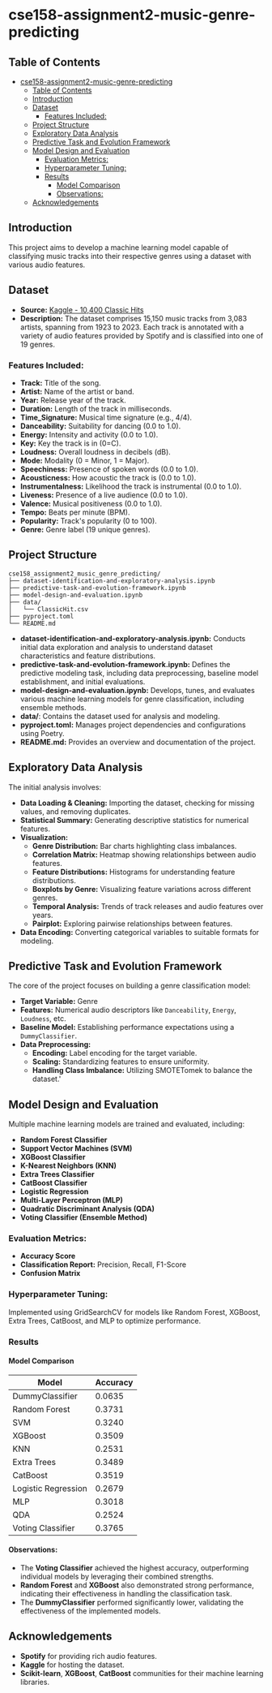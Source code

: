 # cse158-assignment2-music-genre-predicting

## Table of Contents

- [cse158-assignment2-music-genre-predicting](#cse158-assignment2-music-genre-predicting)
  - [Table of Contents](#table-of-contents)
  - [Introduction](#introduction)
  - [Dataset](#dataset)
    - [Features Included:](#features-included)
  - [Project Structure](#project-structure)
  - [Exploratory Data Analysis](#exploratory-data-analysis)
  - [Predictive Task and Evolution Framework](#predictive-task-and-evolution-framework)
  - [Model Design and Evaluation](#model-design-and-evaluation)
    - [Evaluation Metrics:](#evaluation-metrics)
    - [Hyperparameter Tuning:](#hyperparameter-tuning)
    - [Results](#results)
      - [Model Comparison](#model-comparison)
      - [Observations:](#observations)
  - [Acknowledgements](#acknowledgements)

## Introduction

This project aims to develop a machine learning model capable of classifying music tracks into their respective genres using a dataset with various audio features. 

## Dataset

- **Source:** [Kaggle - 10,400 Classic Hits](https://www.kaggle.com/datasets/thebumpkin/10400-classic-hits-10-genres-1923-to-2023)
- **Description:** The dataset comprises 15,150 music tracks from 3,083 artists, spanning from 1923 to 2023. Each track is annotated with a variety of audio features provided by Spotify and is classified into one of 19 genres.

### Features Included:
- **Track:** Title of the song.
- **Artist:** Name of the artist or band.
- **Year:** Release year of the track.
- **Duration:** Length of the track in milliseconds.
- **Time_Signature:** Musical time signature (e.g., 4/4).
- **Danceability:** Suitability for dancing (0.0 to 1.0).
- **Energy:** Intensity and activity (0.0 to 1.0).
- **Key:** Key the track is in (0=C).
- **Loudness:** Overall loudness in decibels (dB).
- **Mode:** Modality (0 = Minor, 1 = Major).
- **Speechiness:** Presence of spoken words (0.0 to 1.0).
- **Acousticness:** How acoustic the track is (0.0 to 1.0).
- **Instrumentalness:** Likelihood the track is instrumental (0.0 to 1.0).
- **Liveness:** Presence of a live audience (0.0 to 1.0).
- **Valence:** Musical positiveness (0.0 to 1.0).
- **Tempo:** Beats per minute (BPM).
- **Popularity:** Track's popularity (0 to 100).
- **Genre:** Genre label (19 unique genres). 

## Project Structure

```
cse158_assignment2_music_genre_predicting/
├── dataset-identification-and-exploratory-analysis.ipynb
├── predictive-task-and-evolution-framework.ipynb
├── model-design-and-evaluation.ipynb
├── data/
│   └── ClassicHit.csv
├── pyproject.toml
└── README.md
```

- **dataset-identification-and-exploratory-analysis.ipynb:** Conducts initial data exploration and analysis to understand dataset characteristics and feature distributions.
- **predictive-task-and-evolution-framework.ipynb:** Defines the predictive modeling task, including data preprocessing, baseline model establishment, and initial evaluations.
- **model-design-and-evaluation.ipynb:** Develops, tunes, and evaluates various machine learning models for genre classification, including ensemble methods.
- **data/**: Contains the dataset used for analysis and modeling.
- **pyproject.toml:** Manages project dependencies and configurations using Poetry.
- **README.md:** Provides an overview and documentation of the project.

## Exploratory Data Analysis

The initial analysis involves:

- **Data Loading & Cleaning:** Importing the dataset, checking for missing values, and removing duplicates.
- **Statistical Summary:** Generating descriptive statistics for numerical features.
- **Visualization:**
  - **Genre Distribution:** Bar charts highlighting class imbalances.
  - **Correlation Matrix:** Heatmap showing relationships between audio features.
  - **Feature Distributions:** Histograms for understanding feature distributions.
  - **Boxplots by Genre:** Visualizing feature variations across different genres.
  - **Temporal Analysis:** Trends of track releases and audio features over years.
  - **Pairplot:** Exploring pairwise relationships between features.
- **Data Encoding:** Converting categorical variables to suitable formats for modeling.

## Predictive Task and Evolution Framework
The core of the project focuses on building a genre classification model:

- **Target Variable:** Genre
- **Features:** Numerical audio descriptors like `Danceability`, `Energy`, `Loudness`, etc.
- **Baseline Model:** Establishing performance expectations using a `DummyClassifier`.
- **Data Preprocessing:**
  - **Encoding:** Label encoding for the target variable.
  - **Scaling:** Standardizing features to ensure uniformity.
  - **Handling Class Imbalance:** Utilizing SMOTETomek to balance the dataset.'

## Model Design and Evaluation

Multiple machine learning models are trained and evaluated, including:

- **Random Forest Classifier**
- **Support Vector Machines (SVM)**
- **XGBoost Classifier**
- **K-Nearest Neighbors (KNN)**
- **Extra Trees Classifier**
- **CatBoost Classifier**
- **Logistic Regression**
- **Multi-Layer Perceptron (MLP)**
- **Quadratic Discriminant Analysis (QDA)**
- **Voting Classifier (Ensemble Method)**

### Evaluation Metrics:
- **Accuracy Score**
- **Classification Report:** Precision, Recall, F1-Score
- **Confusion Matrix**

### Hyperparameter Tuning:
Implemented using GridSearchCV for models like Random Forest, XGBoost, Extra Trees, CatBoost, and MLP to optimize performance.

### Results

#### Model Comparison

| Model | Accuracy |
| ----- | -------- |
| DummyClassifier | 0.0635 |
| Random Forest | 0.3731 |
| SVM | 0.3240 |
| XGBoost | 0.3509 |
| KNN | 0.2531 |
| Extra Trees | 0.3489 |
| CatBoost | 0.3519 |
| Logistic Regression | 0.2679 |
| MLP | 0.3018 |
| QDA | 0.2524 |
| Voting Classifier | 0.3765 |

#### Observations:
- The **Voting Classifier** achieved the highest accuracy, outperforming individual models by leveraging their combined strengths.
- **Random Forest** and **XGBoost** also demonstrated strong performance, indicating their effectiveness in handling the classification task.
- The **DummyClassifier** performed significantly lower, validating the effectiveness of the implemented models.

## Acknowledgements

- **Spotify** for providing rich audio features.
- **Kaggle** for hosting the dataset.
- **Scikit-learn**, **XGBoost**, **CatBoost** communities for their machine learning libraries.
